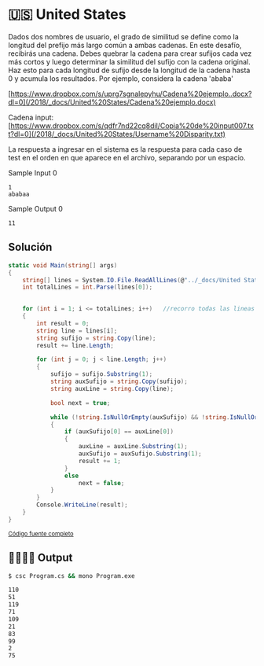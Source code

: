# 🇺🇸 United States

Dados dos nombres de usuario, el grado de similitud se define como la longitud del prefijo más largo común a ambas cadenas. En este desafío, recibirás una cadena. Debes quebrar la cadena para crear sufijos cada vez más cortos y luego determinar la similitud del sufijo con la cadena original. Haz esto para cada longitud de sufijo desde la longitud de la cadena hasta 0 y acumula los resultados. Por ejemplo, considera la cadena 'ababa'

[https://www.dropbox.com/s/uprg7sgnalepyhu/Cadena%20ejemplo..docx?dl=0](/2018/_docs/United%20States/Cadena%20ejemplo.docx)

Cadena input: [https://www.dropbox.com/s/qdfr7nd22cq8dil/Copia%20de%20input007.txt?dl=0](/2018/_docs/United%20States/Username%20Disparity.txt)

La respuesta a ingresar en el sistema es la respuesta para cada caso de test en el orden en que aparece en el archivo, separando por un espacio.

Sample Input 0

```
1
ababaa 
```

Sample Output 0

```
11
```

## Solución

```c#
static void Main(string[] args)
{
    string[] lines = System.IO.File.ReadAllLines(@"../_docs/United States/Username Disparity.txt");
    int totalLines = int.Parse(lines[0]);
    

    for (int i = 1; i <= totalLines; i++)   //recorro todas las lineas
    {
        int result = 0;
        string line = lines[i];
        string sufijo = string.Copy(line);
        result += line.Length;

        for (int j = 0; j < line.Length; j++)
        {
            sufijo = sufijo.Substring(1);
            string auxSufijo = string.Copy(sufijo);
            string auxLine = string.Copy(line);

            bool next = true;

            while (!string.IsNullOrEmpty(auxSufijo) && !string.IsNullOrEmpty(auxLine) && next)
            {
                if (auxSufijo[0] == auxLine[0])
                {
                    auxLine = auxLine.Substring(1);
                    auxSufijo = auxSufijo.Substring(1);
                    result += 1;
                }
                else
                    next = false;
            }
        }
        Console.WriteLine(result);
    }
}
```

<small>[Código fuente completo](Program.cs)</small>

## 👨‍💻👩‍💻 Output

```bash
$ csc Program.cs && mono Program.exe

110
51
119
71
109
21
83
99
2
75
```